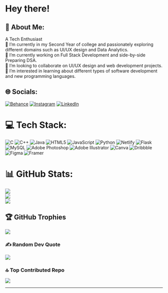 # Hey there!

## 💫 About Me:
A Tech Enthusiast<br>🧐 I’m currently in my Second Year of college and passionately exploring different domains such as UI/UX design and Data Analytics.<br>🔭 I’m currently working on Full Stack Development and side-by-side Preparing DSA.<br>👯 I’m looking to collaborate on UI/UX design and web development projects.<br>👀  I’m interested in learning about different types of software development and new programming languages.


## 🌐 Socials:
[![Behance](https://img.shields.io/badge/Behance-1769ff?logo=behance&logoColor=white)](https://behance.net/kajolshah7) [![Instagram](https://img.shields.io/badge/Instagram-%23E4405F.svg?logo=Instagram&logoColor=white)](https://instagram.com/kajol_shah29) [![LinkedIn](https://img.shields.io/badge/LinkedIn-%230077B5.svg?logo=linkedin&logoColor=white)](https://linkedin.com/in/kajolshah29) 

# 💻 Tech Stack:
![C](https://img.shields.io/badge/c-%2300599C.svg?style=for-the-badge&logo=c&logoColor=white) ![C++](https://img.shields.io/badge/c++-%2300599C.svg?style=for-the-badge&logo=c%2B%2B&logoColor=white) ![Java](https://img.shields.io/badge/java-%23ED8B00.svg?style=for-the-badge&logo=openjdk&logoColor=white) ![HTML5](https://img.shields.io/badge/html5-%23E34F26.svg?style=for-the-badge&logo=html5&logoColor=white) ![JavaScript](https://img.shields.io/badge/javascript-%23323330.svg?style=for-the-badge&logo=javascript&logoColor=%23F7DF1E) ![Python](https://img.shields.io/badge/python-3670A0?style=for-the-badge&logo=python&logoColor=ffdd54) ![Netlify](https://img.shields.io/badge/netlify-%23000000.svg?style=for-the-badge&logo=netlify&logoColor=#00C7B7) ![Flask](https://img.shields.io/badge/flask-%23000.svg?style=for-the-badge&logo=flask&logoColor=white) ![MySQL](https://img.shields.io/badge/mysql-%2300000f.svg?style=for-the-badge&logo=mysql&logoColor=white) ![Adobe Photoshop](https://img.shields.io/badge/adobe%20photoshop-%2331A8FF.svg?style=for-the-badge&logo=adobe%20photoshop&logoColor=white) ![Adobe Illustrator](https://img.shields.io/badge/adobe%20illustrator-%23FF9A00.svg?style=for-the-badge&logo=adobe%20illustrator&logoColor=white) ![Canva](https://img.shields.io/badge/Canva-%2300C4CC.svg?style=for-the-badge&logo=Canva&logoColor=white) ![Dribbble](https://img.shields.io/badge/Dribbble-EA4C89?style=for-the-badge&logo=dribbble&logoColor=white) ![Figma](https://img.shields.io/badge/figma-%23F24E1E.svg?style=for-the-badge&logo=figma&logoColor=white) ![Framer](https://img.shields.io/badge/Framer-black?style=for-the-badge&logo=framer&logoColor=blue)
# 📊 GitHub Stats:
![](https://github-readme-stats.vercel.app/api?username=Kajolshah29&theme=gruvbox&hide_border=false&include_all_commits=true&count_private=true)<br/>
![](https://github-readme-streak-stats.herokuapp.com/?user=Kajolshah29&theme=gruvbox&hide_border=false)<br/>
![](https://github-readme-stats.vercel.app/api/top-langs/?username=Kajolshah29&theme=gruvbox&hide_border=false&include_all_commits=true&count_private=true&layout=compact)

## 🏆 GitHub Trophies
![](https://github-profile-trophy.vercel.app/?username=Kajolshah29&theme=gruvbox&no-frame=true&no-bg=false&margin-w=4)

### ✍️ Random Dev Quote
![](https://quotes-github-readme.vercel.app/api?type=horizontal&theme=gruvbox)

### 🔝 Top Contributed Repo
![](https://github-contributor-stats.vercel.app/api?username=Kajolshah29&limit=5&theme=gruvbox&combine_all_yearly_contributions=true)

---
<div id="Profile_Views" align="left">
  <img src="https://komarev.com/ghpvc/?username=Kajoshah29&style=flat-square&color=yellow" alt=""/>
</div>

<!-- Proudly created with GPRM ( https://gprm.itsvg.in ) -->
